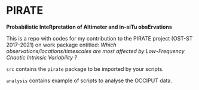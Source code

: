 # PIRATE
**Probabilistic InteRpretation of Altimeter and in-siTu obsErvations**

This is a repo with codes for my contribution to the PIRATE project (OST-ST 2017-2021) on work package entitled:
*Which observations/locations/timescales are most affected by Low-Frequency Chaotic Intrinsic Variability ?*

``src`` contains the ``pirate`` package to be imported by your scripts.

``analysis`` contains example of scripts to analyse the OCCIPUT data.